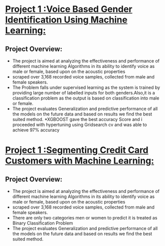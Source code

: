 
# [Project 1 :Voice Based Gender Identification Using Machine Learning:](https://github.com/ItapuAbhishek/Voice-Based-Gender-Recognition-using-Machine-learning.git)

## Project Overview:
* The project is aimed at analyzing the effectiveness and performance of different machine learning Algorithms in its ability to identify voice as male or female, based upon on the acoustic properties
* scraped over 3,168 recorded voice samples, collected from male and female speakers.
* The Problem falls under supervised learning as the system is trained by providing large number of labelled inputs for both genders.Also,it is a classification problem as the output is based on classification into male or female.
* The project evaluates Generalization and predictive performance of all the models on the future data and based on results we find the best suited method.
*XGBOOST gave the best accuracy Score and i proceeded with hypertuning using Gridsearch cv and was able to achieve 97% accuracy

# [Project 1 :Segmenting Credit Card Customers with Machine Learning:](https://github.com/ItapuAbhishek/Segmenting-Credit-Card-Customers-with-Machine-Learning.git)

## Project Overview:
* The project is aimed at analyzing the effectiveness and performance of different machine learning Algorithms in its ability to identify voice as male or female, based upon on the acoustic properties
* scraped over 3,168 recorded voice samples, collected from male and female speakers.
* There are only two categories men or women to predict it is treated as Binary Classification Problem
* The project evaluates Generalization and predictive performance of all the models on the future data and based on results we find the best suited method.

